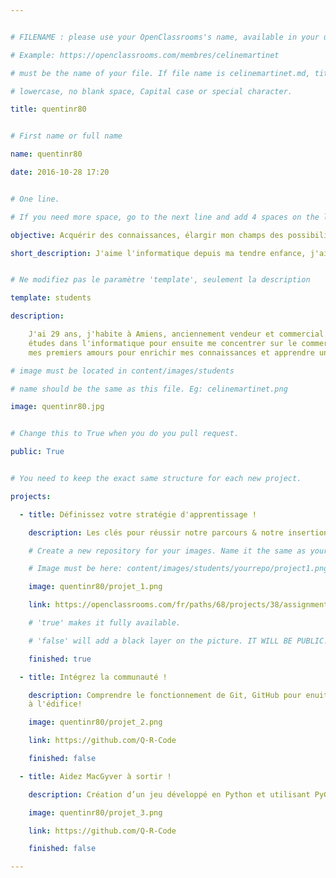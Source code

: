 ```yaml
---


# FILENAME : please use your OpenClassrooms's name, available in your url.

# Example: https://openclassrooms.com/membres/celinemartinet

# must be the name of your file. If file name is celinemartinet.md, title is celinemartinet.

# lowercase, no blank space, Capital case or special character.

title: quentinr80


# First name or full name

name: quentinr80

date: 2016-10-28 17:20


# One line.

# If you need more space, go to the next line and add 4 spaces on the left, as in 'description'.

objective: Acquérir des connaissances, élargir mon champs des possibilitées, m'épanouir.

short_description: J'aime l'informatique depuis ma tendre enfance, j'ai décidé d'en faire un metier.


# Ne modifiez pas le paramètre 'template', seulement la description

template: students

description:

    J'ai 29 ans, j'habite à Amiens, anciennement vendeur et commercial. J'ai effectué des 
    études dans l'informatique pour ensuite me concentrer sur le commerce. Je retourne dans
    mes premiers amours pour enrichir mes connaissances et apprendre un nouveau métier!

# image must be located in content/images/students

# name should be the same as this file. Eg: celinemartinet.png

image: quentinr80.jpg


# Change this to True when you do you pull request.

public: True


# You need to keep the exact same structure for each new project.

projects:

  - title: Définissez votre stratégie d'apprentissage !

    description: Les clés pour réussir notre parcours & notre insertion professionnelle! 

    # Create a new repository for your images. Name it the same as your nickname and profile picture.

    # Image must be here: content/images/students/yourrepo/project1.png

    image: quentinr80/projet_1.png

    link: https://openclassrooms.com/fr/paths/68/projects/38/assignment

    # 'true' makes it fully available.

    # 'false' will add a black layer on the picture. IT WILL BE PUBLIC!

    finished: true

  - title: Intégrez la communauté !

    description: Comprendre le fonctionnement de Git, GitHub pour enuite apporter ma pierre 
    à l'édifice!

    image: quentinr80/projet_2.png

    link: https://github.com/Q-R-Code

    finished: false

  - title: Aidez MacGyver à sortir !

    description: Création d’un jeu développé en Python et utilisant PyGame.

    image: quentinr80/projet_3.png

    link: https://github.com/Q-R-Code

    finished: false

---
```

